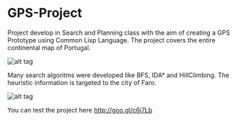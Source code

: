 # GPS-Project
Project develop in Search and Planning class with the aim of creating a GPS Prototype using Common Lisp Language.
The project covers the entire continental map of Portugal.

![alt tag](https://cloud.githubusercontent.com/assets/6472330/6086168/902f87a6-ae37-11e4-91b1-57c3bb0e61dd.PNG)

Many search algoritms were developed like BFS, IDA* and HillClimbing.
The heuristic information is targeted to the city of Faro.

![alt tag](https://cloud.githubusercontent.com/assets/6472330/6086170/9436cc6a-ae37-11e4-91ed-7d1790fc70b3.PNG)

You can test the project here http://goo.gl/c6i7Lb
